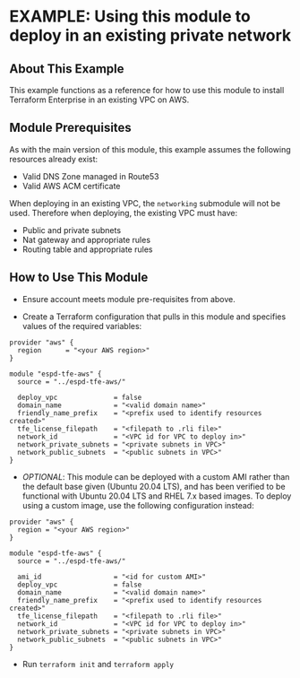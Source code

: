 # EXAMPLE: Using this module to deploy in an existing private network

## About This Example

This example functions as a reference for how to use this module to install Terraform Enterprise in an existing VPC on AWS.

## Module Prerequisites

As with the main version of this module, this example assumes the following resources already exist:

- Valid DNS Zone managed in Route53
- Valid AWS ACM certificate

When deploying in an existing VPC, the `networking` submodule will not
be used. Therefore when deploying, the existing VPC must have:

- Public and private subnets
- Nat gateway and appropriate rules
- Routing table and appropriate rules

## How to Use This Module

- Ensure account meets module pre-requisites from above.

- Create a Terraform configuration that pulls in this module and specifies values
  of the required variables:

```hcl
provider "aws" {
  region      = "<your AWS region>"
}

module "espd-tfe-aws" {
  source = "../espd-tfe-aws/"

  deploy_vpc              = false
  domain_name             = "<valid domain name>"
  friendly_name_prefix    = "<prefix used to identify resources created>"
  tfe_license_filepath    = "<filepath to .rli file>"
  network_id              = "<VPC id for VPC to deploy in>"
  network_private_subnets = "<private subnets in VPC>"
  network_public_subnets  = "<public subnets in VPC>"
}
```

- _OPTIONAL_: This module can be deployed with a custom AMI rather than the default base given (Ubuntu 20.04 LTS), and has been verified to be functional with Ubuntu 20.04 LTS and RHEL 7.x based images. To deploy using a custom image, use the following configuration instead:

```hcl
provider "aws" {
  region = "<your AWS region>"
}

module "espd-tfe-aws" {
  source = "../espd-tfe-aws/"

  ami_id                  = "<id for custom AMI>"
  deploy_vpc              = false
  domain_name             = "<valid domain name>"
  friendly_name_prefix    = "<prefix used to identify resources created>"
  tfe_license_filepath    = "<filepath to .rli file>"
  network_id              = "<VPC id for VPC to deploy in>"
  network_private_subnets = "<private subnets in VPC>"
  network_public_subnets  = "<public subnets in VPC>"
}
```

- Run `terraform init` and `terraform apply`
